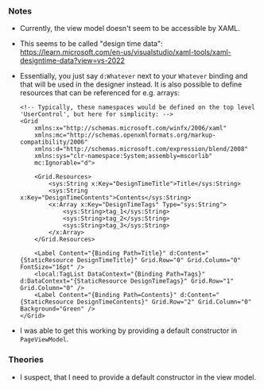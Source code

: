 ### Notes

-	Currently, the view model doesn't seem to be accessible by XAML.

-	This seems to be called "design time data":
	https://learn.microsoft.com/en-us/visualstudio/xaml-tools/xaml-designtime-data?view=vs-2022

-	Essentially, you just say `d:Whatever` next to your `Whatever` binding and that will be used in the designer instead.
	It is also possible to define resources that can be referenced for e.g. arrays:

	```xaml
    <!-- Typically, these namespaces would be defined on the top level 'UserControl', but here for simplicity: -->
    <Grid
        xmlns:x="http://schemas.microsoft.com/winfx/2006/xaml"
	    xmlns:mc="http://schemas.openxmlformats.org/markup-compatibility/2006" 
        xmlns:d="http://schemas.microsoft.com/expression/blend/2008" 
        xmlns:sys="clr-namespace:System;assembly=mscorlib"
        mc:Ignorable="d">

        <Grid.Resources>
            <sys:String x:Key="DesignTimeTitle">Title</sys:String>
            <sys:String x:Key="DesignTimeContents">Contents</sys:String>
            <x:Array x:Key="DesignTimeTags" Type="sys:String">
                <sys:String>tag_1</sys:String>
                <sys:String>tag_2</sys:String>
                <sys:String>tag_3</sys:String>
            </x:Array>
        </Grid.Resources>

        <Label Content="{Binding Path=Title}" d:Content="{StaticResource DesignTimeTitle}" Grid.Row="0" Grid.Column="0" FontSize="16pt" />
        <local:TagList DataContext="{Binding Path=Tags}" d:DataContext="{StaticResource DesignTimeTags}" Grid.Row="1" Grid.Column="0" />
        <Label Content="{Binding Path=Contents}" d:Content="{StaticResource DesignTimeContents}" Grid.Row="2" Grid.Column="0" Background="Green" />
    </Grid>
	```

-   I was able to get this working by providing a default constructor in `PageViewModel`.

### Theories

-	I suspect, that I need to provide a default constructor in the view model.
